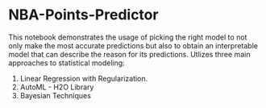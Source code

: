 # NBA-Points-Predictor

This notebook demonstrates the usage of picking the right model to not only make the most accurate predictions but also to obtain an interpretable model that can describe the reason for its predictions. Utlizes three main approaches to statistical modeling:

1. Linear Regression with Regularization.
2. AutoML - H2O Library
3. Bayesian Techniques
